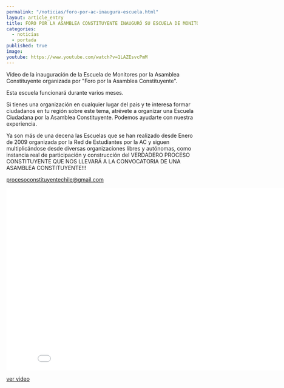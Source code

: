 ```yaml
---
permalink: "/noticias/foro-por-ac-inaugura-escuela.html"
layout: article_entry
title: FORO POR LA ASAMBLEA CONSTITUYENTE INAUGURÓ SU ESCUELA DE MONITORES.
categories: 
  - noticias
  - portada
published: true
image: 
youtube: https://www.youtube.com/watch?v=1LAZEsvcPmM
---
```


Video de la inauguración de la Escuela de Monitores por la Asamblea Constituyente organizada por "Foro por la Asamblea Constituyente".

Esta escuela funcionará durante varios meses.

Si tienes una organización en cualquier lugar del país y te interesa formar ciudadanos en tu región sobre este tema, atrévete a organizar una Escuela Ciudadana por la Asamblea Constituyente. Podemos ayudarte con nuestra experiencia.

Ya son más de una decena las Escuelas que se han realizado desde Enero de 2009 organizada por la Red de Estudiantes por la AC y siguen multiplicándose desde diversas organizaciones libres y autónomas, como instancia real de participación y construcción del VERDADERO PROCESO CONSTITUYENTE QUE NOS LLEVARÁ A LA CONVOCATORIA DE UNA ASAMBLEA CONSTITUYENTE!!!

procesoconstituyentechile@gmail.com

<div class="hidden-xs">
	<iframe width="853" height="480" src="//www.youtube-nocookie.com/embed/1LAZEsvcPmM" frameborder="0" allowfullscreen></iframe>
</div>

[ver video](https://www.youtube.com/watch?v=1LAZEsvcPmM)
